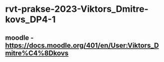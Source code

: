 # rvt-prakse-2023-Viktors_Dmitre-kovs_DP4-1
## moodle - https://docs.moodle.org/401/en/User:Viktors_Dmitre%C4%8Dkovs

